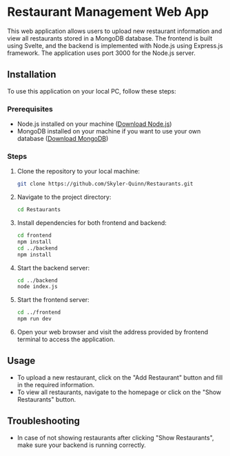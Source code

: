 # Restaurant Management Web App

This web application allows users to upload new restaurant information and view all restaurants stored in a MongoDB database. The frontend is built using Svelte, and the backend is implemented with Node.js using Express.js framework. The application uses port 3000 for the Node.js server.

## Installation

To use this application on your local PC, follow these steps:

### Prerequisites

- Node.js installed on your machine ([Download Node.js](https://nodejs.org/))
- MongoDB installed on your machine if you want to use your own database ([Download MongoDB](https://www.mongodb.com/try/download/community))

### Steps

1. Clone the repository to your local machine:

   ```bash
   git clone https://github.com/Skyler-Quinn/Restaurants.git
   ```

2. Navigate to the project directory:

   ```bash
   cd Restaurants
   ```

3. Install dependencies for both frontend and backend:

   ```bash
   cd frontend
   npm install
   cd ../backend
   npm install
   ```

4. Start the backend server:

   ```bash
   cd ../backend
   node index.js
   ```

5. Start the frontend server:

   ```bash
   cd ../frontend
   npm run dev
   ```

6. Open your web browser and visit the address provided by frontend terminal to access the application.

## Usage

- To upload a new restaurant, click on the "Add Restaurant" button and fill in the required information.
- To view all restaurants, navigate to the homepage or click on the "Show Restaurants" button.

## Troubleshooting

- In case of not showing restaurants after clicking "Show Restaurants", make sure your backend is running correctly.

